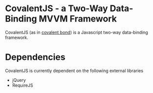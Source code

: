 CovalentJS - a Two-Way Data-Binding MVVM Framework
==================================================

CovalentJS (as in [covalent bond](http://en.wikipedia.org/wiki/Covalent_bond)) is a Javascript two-way data-binding
framework.


Dependencies
============

CovalentJS is currently dependent on the following external libraries

* jQuery
* RequireJS



